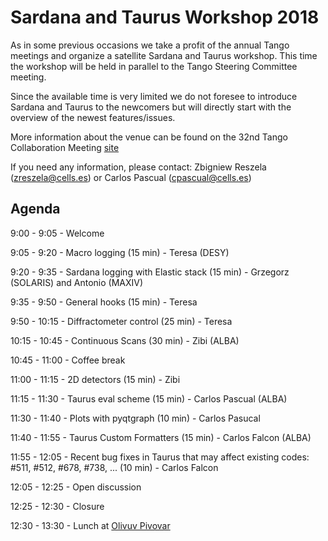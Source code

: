 # Sardana and Taurus Workshop 2018

As in some previous occasions we take a profit of the annual Tango 
meetings and organize a satellite Sardana and Taurus workshop. This time the 
workshop will be held in parallel to the Tango Steering Committee meeting.

Since the available time is very limited we do not foresee to introduce 
Sardana and Taurus to the newcomers but will directly start with the 
overview of the newest features/issues. 

More information about the venue can be found on the 32nd Tango 
Collaboration Meeting [site](https://indico.eli-beams.eu/event/310/page/0)

If you need any information, please contact:
Zbigniew Reszela (zreszela@cells.es) or Carlos Pascual (cpascual@cells.es)

## Agenda

9:00 - 9:05 - Welcome 

9:05 - 9:20 - Macro logging (15 min) - Teresa (DESY)

9:20 - 9:35 - Sardana logging with Elastic stack (15 min) - Grzegorz 
(SOLARIS) and Antonio (MAXIV)

9:35 - 9:50 - General hooks (15 min) - Teresa

9:50 - 10:15 - Diffractometer control (25 min) - Teresa

10:15 - 10:45 - Continuous Scans (30 min) - Zibi (ALBA)

10:45 - 11:00 - Coffee break

11:00 - 11:15 - 2D detectors (15 min) - Zibi

11:15 - 11:30 - Taurus eval scheme (15 min) - Carlos Pascual (ALBA)

11:30 - 11:40 - Plots with pyqtgraph (10 min) - Carlos Pasucal

11:40 - 11:55 - Taurus Custom Formatters (15 min) - Carlos Falcon (ALBA)

11:55 - 12:05 - Recent bug fixes in Taurus that may affect existing codes:
                #511, #512, #678, #738, ... (10 min) - Carlos Falcon
                
12:05 - 12:25 - Open discussion

12:25 - 12:30 - Closure

12:30 - 13:30 - Lunch at [Olivuv Pivovar](www.olivuvpivovar.cz)

